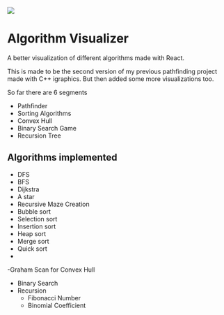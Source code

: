 ![](![image](https://github.com/Chandankawatra123/ALGORITHM_VISUALISER/assets/100226305/a94d6ba3-1cc9-4e4e-b88f-52ed2013e341)
)

# Algorithm Visualizer

A better visualization of different algorithms made with React. 


This is made to be the second version of my previous pathfinding project made with C++ igraphics. But then added some more visualizations too.  

So far there are 6 segments  
- Pathfinder
- Sorting Algorithms
- Convex Hull
- Binary Search Game
- Recursion Tree


## Algorithms implemented 

- DFS
- BFS
- Dijkstra
- A star
- Recursive Maze Creation
- Bubble sort
- Selection sort
- Insertion sort
- Heap sort
- Merge sort
- Quick sort
- 
-Graham Scan for Convex Hull

- Binary Search
- Recursion
  - Fibonacci Number
  - Binomial Coefficient

